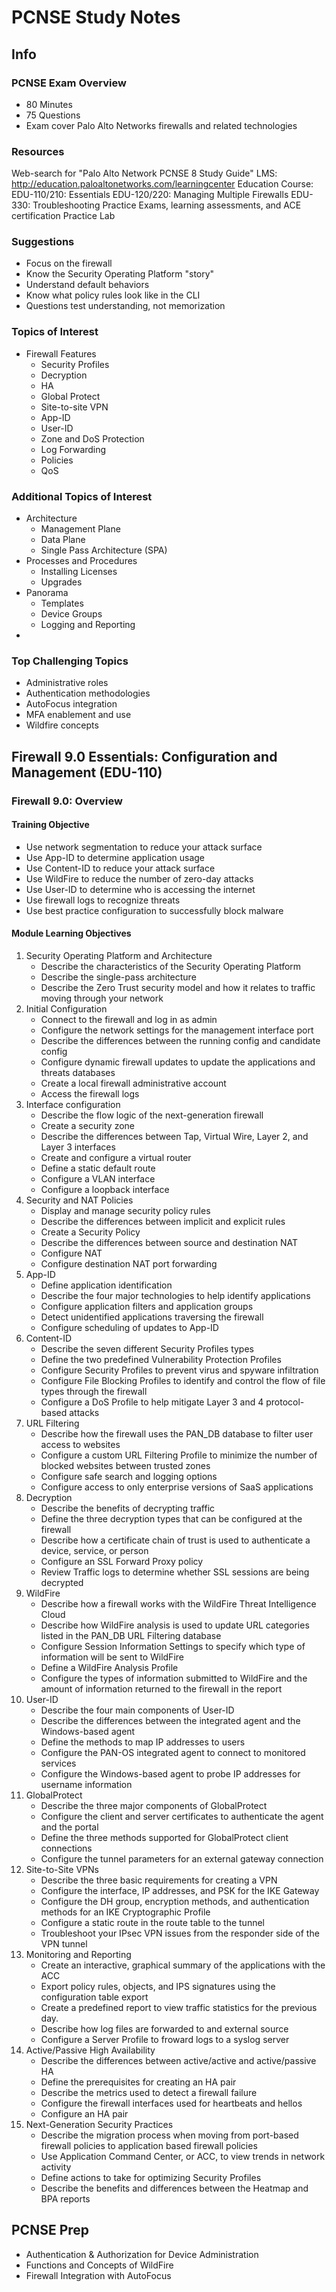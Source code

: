 # PCNSE Study Notes

## Info

### PCNSE Exam Overview

- 80 Minutes
- 75 Questions
- Exam cover Palo Alto Networks firewalls and related technologies

### Resources

Web-search for "Palo Alto Network PCNSE 8 Study Guide"
LMS: http://education.paloaltonetworks.com/learningcenter
Education Course:
  EDU-110/210: Essentials
  EDU-120/220: Managing Multiple Firewalls
  EDU-330: Troubleshooting
Practice Exams, learning assessments, and ACE certification
Practice Lab

### Suggestions

- Focus on the firewall
- Know the Security Operating Platform "story"
- Understand default behaviors
- Know what policy rules look like in the CLI
- Questions test understanding, not memorization

### Topics of Interest

- Firewall Features
  - Security Profiles
  - Decryption
  - HA
  - Global Protect
  - Site-to-site VPN
  - App-ID
  - User-ID
  - Zone and DoS Protection
  - Log Forwarding
  - Policies
  - QoS

### Additional Topics of Interest

- Architecture
  - Management Plane
  - Data Plane
  - Single Pass Architecture (SPA)
- Processes and Procedures
  - Installing Licenses
  - Upgrades
- Panorama
  - Templates
  - Device Groups
  - Logging and Reporting
- 
### Top Challenging Topics

- Administrative roles
- Authentication methodologies
- AutoFocus integration
- MFA enablement and use
- Wildfire concepts

## Firewall 9.0 Essentials: Configuration and Management (EDU-110)

### Firewall 9.0: Overview

#### Training Objective

- Use network segmentation to reduce your attack surface
- Use App-ID to determine application usage
- Use Content-ID to reduce your attack surface
- Use WildFire to reduce the number of zero-day attacks
- Use User-ID to determine who is accessing the internet
- Use firewall logs to recognize threats
- Use best practice configuration to successfully block malware

#### Module Learning Objectives

1. Security Operating Platform and Architecture
	- Describe the characteristics of the Security Operating Platform
	- Describe the single-pass architecture
	- Describe the Zero Trust security model and how it relates to traffic moving through your network
2. Initial Configuration
	- Connect to the firewall and log in as admin
	- Configure the network settings for the management interface port
	- Describe the differences between the running config and candidate config
	- Configure dynamic firewall updates to update the applications and threats databases
	- Create a local firewall administrative account
	- Access the firewall logs
3. Interface configuration
	- Describe the flow logic of the next-generation firewall
	- Create a security zone
	- Describe the differences between Tap, Virtual Wire, Layer 2, and Layer 3 interfaces
	- Create and configure a virtual router
	- Define a static default route
	- Configure a VLAN interface
	- Configure a loopback interface
4. Security and NAT Policies
	- Display and manage security policy rules
	- Describe the differences between implicit and explicit rules
	- Create a Security Policy
	- Describe the differences between source and destination NAT
	- Configure NAT
	- Configure destination NAT port forwarding
5. App-ID
	- Define application identification
	- Describe the four major technologies to help identify applications
	- Configure application filters and application groups
	- Detect unidentified applications traversing the firewall
	- Configure scheduling of updates to App-ID
6. Content-ID
	- Describe the seven different Security Profiles types
	- Define the two predefined Vulnerability Protection Profiles
	- Configure Security Profiles to prevent virus and spyware infiltration
	- Configure File Blocking Profiles to identify and control the flow of file types through the firewall
	- Configure a DoS Profile to help mitigate Layer 3 and 4 protocol-based attacks
7. URL Filtering
	- Describe how the firewall uses the PAN_DB database to filter user access to websites
	- Configure a custom URL Filtering Profile to minimize the number of blocked websites between trusted zones
	- Configure safe search and logging options
	- Configure access to only enterprise versions of SaaS applications
8. Decryption
	- Describe the benefits of decrypting traffic
	- Define the three decryption types that can be configured at the firewall
	- Describe how a certificate chain of trust is used to authenticate a device, service, or person
	- Configure an SSL Forward Proxy policy
	- Review Traffic logs to determine whether SSL sessions are being decrypted
9. WildFire
	- Describe how a firewall works with the WildFire Threat Intelligence Cloud
	- Describe how WildFire analysis is used to update URL categories listed in the PAN_DB URL Filtering database
	- Configure Session Information Settings to specify which type of information will be sent to WildFire
	- Define a WildFire Analysis Profile
	- Configure the types of information submitted to WildFire and the amount of information returned to the firewall in the report
10. User-ID
	- Describe the four main components of User-ID
	- Describe the differences between the integrated agent and the Windows-based agent
	- Define the methods to map IP addresses to users
	- Configure the PAN-OS integrated agent to connect to monitored services
	- Configure the Windows-based agent to probe IP addresses for username information
11. GlobalProtect
	- Describe the three major components of GlobalProtect
	- Configure the client and server certificates to authenticate the agent and the portal
	- Define the three methods supported for GlobalProtect client connections
	- Configure the tunnel parameters for an external gateway connection
12. Site-to-Site VPNs
	- Describe the three basic requirements for creating a VPN
	- Configure the interface, IP addresses, and PSK for the IKE Gateway
	- Configure the DH group, encryption methods, and authentication methods for an IKE Cryptographic Profile
	- Configure a static route in the route table to the tunnel
	- Troubleshoot your IPsec VPN issues from the responder side of the VPN tunnel
13. Monitoring and Reporting
	- Create an interactive, graphical summary of the applications with the ACC
	- Export policy rules, objects, and IPS signatures using the configuration table export
	- Create a predefined report to view traffic statistics for the previous day.
	- Describe how log files are forwarded to and external source
	- Configure a Server Profile to froward logs to a syslog server
14. Active/Passive High Availability
	- Describe the differences between active/active and active/passive HA
	- Define the prerequisites for creating an HA pair
	- Describe the metrics used to detect a firewall failure
	- Configure the firewall interfaces used for heartbeats and hellos
	- Configure an HA pair
15. Next-Generation Security Practices
	- Describe the migration process when moving from port-based firewall policies to application based firewall policies
	- Use Application Command Center, or ACC, to view trends in network activity
	- Define actions to take for optimizing Security Profiles
	- Describe the benefits and differences between the Heatmap and BPA reports

## PCNSE Prep

- Authentication & Authorization for Device Administration
- Functions and Concepts of WildFire
- Firewall Integration with AutoFocus
